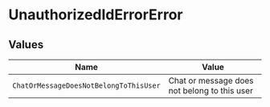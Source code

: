 # UnauthorizedIdErrorError


## Values

| Name                                         | Value                                        |
| -------------------------------------------- | -------------------------------------------- |
| `ChatOrMessageDoesNotBelongToThisUser`       | Chat or message does not belong to this user |